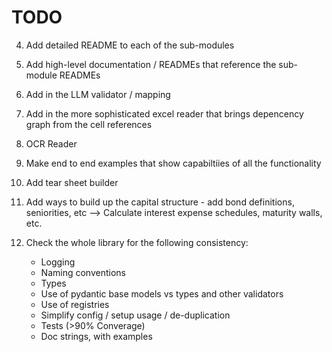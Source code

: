 # TODO

4. Add detailed README to each of the sub-modules
8. Add high-level documentation / READMEs that reference the sub-module READMEs

6. Add in the LLM validator / mapping 
7. Add in the more sophisticated excel reader that brings depencency graph from the cell references
13. OCR Reader

9. Make end to end examples that show capabiltiies of all the functionality
10. Add tear sheet builder

11. Add ways to build up the capital structure - add bond definitions, seniorities, etc --> Calculate interest expense schedules, maturity walls, etc. 

12. Check the whole library for the following consistency:
    - Logging
    - Naming conventions
    - Types 
    - Use of pydantic base models vs types and other validators
    - Use of registries 
    - Simplify config / setup usage / de-duplication
    - Tests (>90% Converage)
    - Doc strings, with examples

